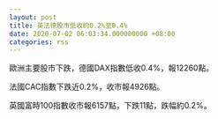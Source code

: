 ```yaml
---
layout: post
title: 英法德股市低收約0.2%至0.4%
date: 2020-07-02 06:03:34.000000000 +08:00
categories: rss
---
```


歐洲主要股市下跌，德國DAX指數低收0.4%，報12260點。

法國CAC指數下跌近0.2%，收市報4926點。

英國富時100指數收市報6157點，下跌11點，跌幅約0.2%。
